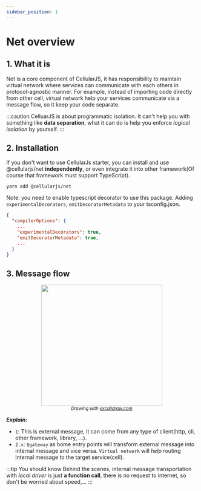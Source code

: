 ```yaml
---
sidebar_position: 1
---
```


# Net overview
## 1. What it is
Net is a core component of CellularJS, it has responsibility to maintain virtual network where services can communicate with each others in protocol-agnostic manner. For example, instead of importing code directly from other cell, virtual network help your services communicate via a message flow, so it keep your code separate.

:::caution
CelluarJS is about programmatic isolation. It can't help you with something like **data separation**, what it can do is help you enforce _logical isolation_ by yourself.
:::

## 2. Installation
If you don't want to use CellularJs starter, you can install and use @cellularjs/net **independently**, or even integrate it into other framework(Of course that framework must support TypeScript).

```shell 
yarn add @cellularjs/net
```

Note: you need to enable typescript decorator to use this package. Adding `experimentalDecorators`, `emitDecoratorMetadata` to your tsconfig.json.
```json
{
  "compilerOptions": {
    ...
    "experimentalDecorators": true,
    "emitDecoratorMetadata": true,
    ...
  }
}
```

## 3. Message flow
<div align="center">
  <div><img width="320px" src="/img/cellularjs-flow.svg" /></div>
  <sub><i>Drawing with <a href='https://excalidraw.com'>excalidraw.com</a></i></sub>
</div>

__*Explain:*__
- `1`: This is external message, it can come from any type of client(http, cli, other framework, library, ...).  
- `2.x`: `$gateway` as home entry points will transform external message into internal message and vice versa. `Virtual network` will _help_ routing internal message to the target service(cell).

:::tip You should know
Behind the scenes, internal message transportation with *local driver* is just **a function call**, there is no request to internet, so don't be worried about speed,...
:::
